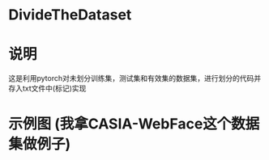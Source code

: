 # DivideTheDataset

# 说明
这是利用pytorch对未划分训练集，测试集和有效集的数据集，进行划分的代码并存入txt文件中(标记)实现

# 示例图 (我拿CASIA-WebFace这个数据集做例子)
